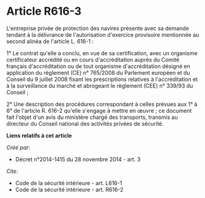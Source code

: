 # Article R616-3

L'entreprise privée de protection des navires présente avec sa demande tendant à la délivrance de l'autorisation d'exercice
provisoire mentionnée au second alinéa de l'article L. 616-1 : 

1° Le contrat qu'elle a conclu, en vue de sa certification, avec un organisme certificateur accrédité ou en cours
d'accréditation auprès du Comité français d'accréditation ou de tout organisme d'accréditation désigné en application du
règlement (CE) n° 765/2008 du Parlement européen et du Conseil du 9 juillet 2008 fixant les prescriptions relatives à
l'accréditation et à la surveillance du marché et abrogeant le règlement (CEE) n° 339/93 du Conseil ; 

2° Une description des procédures correspondant à celles prévues aux 1° à 6° de l'article R. 616-2 qu'elle s'engage à mettre
en œuvre ; ce document fait l'objet d'un avis du ministère chargé des transports, transmis au directeur du Conseil national
des activités privées de sécurité.

**Liens relatifs à cet article**

_Créé par_:

  - Décret n°2014-1415 du 28 novembre 2014 - art. 3

_Cite_:

  - Code de la sécurité intérieure - art. L616-1
  - Code de la sécurité intérieure - art. R616-2
